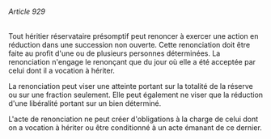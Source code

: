 ###### Article 929

Tout héritier réservataire présomptif peut renoncer à exercer une action en réduction dans une succession non ouverte. Cette renonciation doit être faite au profit d'une ou de plusieurs personnes déterminées. La renonciation n'engage le renonçant que du jour où elle a été acceptée par celui dont il a vocation à hériter.

La renonciation peut viser une atteinte portant sur la totalité de la réserve ou sur une fraction seulement. Elle peut également ne viser que la réduction d'une libéralité portant sur un bien déterminé.

L'acte de renonciation ne peut créer d'obligations à la charge de celui dont on a vocation à hériter ou être conditionné à un acte émanant de ce dernier.

